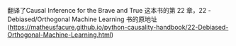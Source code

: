 翻译了Causal Inference for the Brave and True 这本书的第 22 章，22 - Debiased/Orthogonal Machine Learning
书的原地址(https://matheusfacure.github.io/python-causality-handbook/22-Debiased-Orthogonal-Machine-Learning.html)
